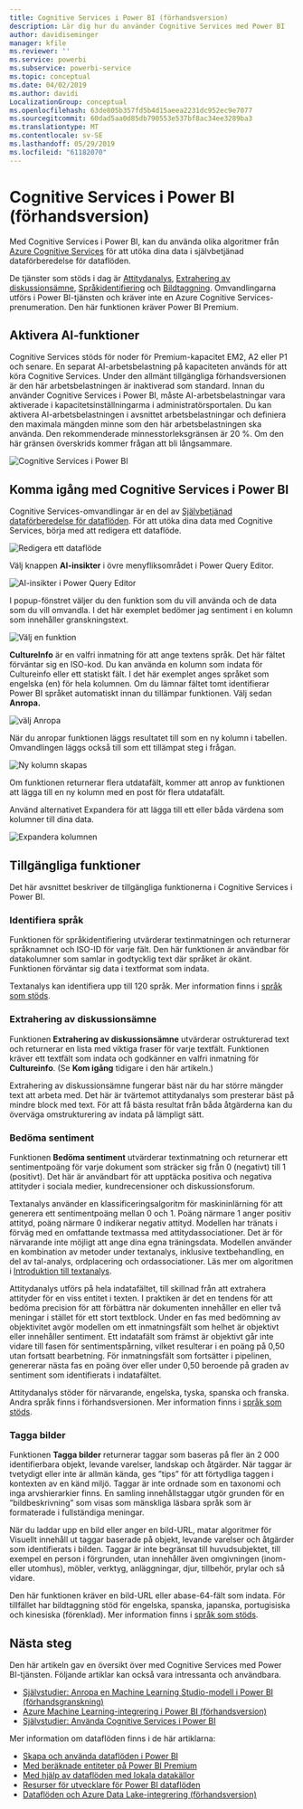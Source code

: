 ```yaml
---
title: Cognitive Services i Power BI (förhandsversion)
description: Lär dig hur du använder Cognitive Services med Power BI
author: davidiseminger
manager: kfile
ms.reviewer: ''
ms.service: powerbi
ms.subservice: powerbi-service
ms.topic: conceptual
ms.date: 04/02/2019
ms.author: davidi
LocalizationGroup: conceptual
ms.openlocfilehash: 63de805b357fd5b4d15aeea2231dc952ec9e7077
ms.sourcegitcommit: 60dad5aa0d85db790553e537bf8ac34ee3289ba3
ms.translationtype: MT
ms.contentlocale: sv-SE
ms.lasthandoff: 05/29/2019
ms.locfileid: "61182070"
---
```

# <a name="cognitive-services-in-power-bi-preview"></a>Cognitive Services i Power BI (förhandsversion)

Med Cognitive Services i Power BI, kan du använda olika algoritmer från [Azure Cognitive Services](https://azure.microsoft.com/services/cognitive-services/) för att utöka dina data i självbetjänad dataförberedelse för dataflöden.

De tjänster som stöds i dag är [Attitydanalys](https://docs.microsoft.com/azure/cognitive-services/text-analytics/how-tos/text-analytics-how-to-sentiment-analysis), [Extrahering av diskussionsämne](https://docs.microsoft.com/azure/cognitive-services/text-analytics/how-tos/text-analytics-how-to-keyword-extraction), [Språkidentifiering](https://docs.microsoft.com/azure/cognitive-services/text-analytics/how-tos/text-analytics-how-to-language-detection) och [Bildtaggning](https://docs.microsoft.com/azure/cognitive-services/computer-vision/concept-tagging-images). Omvandlingarna utförs i Power BI-tjänsten och kräver inte en Azure Cognitive Services-prenumeration. Den här funktionen kräver Power BI Premium.

## <a name="enabling-ai-features"></a>**Aktivera AI-funktioner**

Cognitive Services stöds för noder för Premium-kapacitet EM2, A2 eller P1 och senare. En separat AI-arbetsbelastning på kapaciteten används för att köra Cognitive Services. Under den allmänt tillgängliga förhandsversionen är den här arbetsbelastningen är inaktiverad som standard. Innan du använder Cognitive Services i Power BI, måste AI-arbetsbelastningar vara aktiverade i kapacitetsinställningarma i administratörsportalen. Du kan aktivera AI-arbetsbelastningen i avsnittet arbetsbelastningar och definiera den maximala mängden minne som den här arbetsbelastningen ska använda. Den rekommenderade minnesstorleksgränsen är 20 %. Om den här gränsen överskrids kommer frågan att bli långsammare.

![Cognitive Services i Power BI](media/service-cognitive-services/cognitive-services_01.png)

## <a name="getting-started-with-cognitive-services-in-power-bi"></a>**Komma igång med Cognitive Services i Power BI**

Cognitive Services-omvandlingar är en del av [Självbetjänad dataförberedelse för dataflöden](https://powerbi.microsoft.com/blog/introducing-power-bi-data-prep-wtih-dataflows/). För att utöka dina data med Cognitive Services, börja med att redigera ett dataflöde.

![Redigera ett dataflöde](media/service-cognitive-services/cognitive-services_02.png)

Välj knappen **AI-insikter** i övre menyfliksområdet i Power Query Editor.

![AI-insikter i Power Query Editor](media/service-cognitive-services/cognitive-services_03.png)

I popup-fönstret väljer du den funktion som du vill använda och de data som du vill omvandla. I det här exemplet bedömer jag sentiment i en kolumn som innehåller granskningstext.

![Välj en funktion](media/service-cognitive-services/cognitive-services_04.png)

**CultureInfo** är en valfri inmatning för att ange textens språk. Det här fältet förväntar sig en ISO-kod. Du kan använda en kolumn som indata för Cultureinfo eller ett statiskt fält. I det här exemplet anges språket som engelska (en) för hela kolumnen. Om du lämnar fältet tomt identifierar Power BI språket automatiskt innan du tillämpar funktionen. Välj sedan **Anropa.**

![välj Anropa](media/service-cognitive-services/cognitive-services_05.png)

När du anropar funktionen läggs resultatet till som en ny kolumn i tabellen. Omvandlingen läggs också till som ett tillämpat steg i frågan.

![Ny kolumn skapas](media/service-cognitive-services/cognitive-services_06.png)

Om funktionen returnerar flera utdatafält, kommer att anrop av funktionen att lägga till en ny kolumn med en post för flera utdatafält.

Använd alternativet Expandera för att lägga till ett eller båda värdena som kolumner till dina data.

![Expandera kolumnen](media/service-cognitive-services/cognitive-services_07.png)

## <a name="available-functions"></a>**Tillgängliga funktioner**

Det här avsnittet beskriver de tillgängliga funktionerna i Cognitive Services i Power BI.

### <a name="detect-language"></a>**Identifiera språk**

Funktionen för språkidentifiering utvärderar textinmatningen och returnerar språknamnet och ISO-ID för varje fält. Den här funktionen är användbar för datakolumner som samlar in godtycklig text där språket är okänt. Funktionen förväntar sig data i textformat som indata.

Textanalys kan identifiera upp till 120 språk. Mer information finns i [språk som stöds](https://docs.microsoft.com/azure/cognitive-services/text-analytics/text-analytics-supported-languages).

### <a name="extract-key-phrases"></a>**Extrahering av diskussionsämne**

Funktionen **Extrahering av diskussionsämne** utvärderar ostrukturerad text och returnerar en lista med viktiga fraser för varje textfält. Funktionen kräver ett textfält som indata och godkänner en valfri inmatning för **Cultureinfo**. (Se **Kom igång** tidigare i den här artikeln.)

Extrahering av diskussionsämne fungerar bäst när du har större mängder text att arbeta med. Det här är tvärtemot attitydanalys som presterar bäst på mindre block med text. För att få bästa resultat från båda åtgärderna kan du överväga omstrukturering av indata på lämpligt sätt.

### <a name="score-sentiment"></a>**Bedöma sentiment**

Funktionen **Bedöma sentiment** utvärderar textinmatning och returnerar ett sentimentpoäng för varje dokument som sträcker sig från 0 (negativt) till 1 (positivt). Det här är användbart för att upptäcka positiva och negativa attityder i sociala medier, kundrecensioner och diskussionsforum.

Textanalys använder en klassificeringsalgoritm för maskininlärning för att generera ett sentimentpoäng mellan 0 och 1. Poäng närmare 1 anger positiv attityd, poäng närmare 0 indikerar negativ attityd. Modellen har tränats i förväg med en omfattande textmassa med attitydassociationer. Det är för närvarande inte möjligt att ange dina egna träningsdata. Modellen använder en kombination av metoder under textanalys, inklusive textbehandling, en del av tal-analys, ordplacering och ordassociationer. Läs mer om algoritmen i [Introduktion till textanalys](https://blogs.technet.microsoft.com/machinelearning/2015/04/08/introducing-text-analytics-in-the-azure-ml-marketplace/).

Attitydanalys utförs på hela indatafältet, till skillnad från att extrahera attityder för en viss entitet i texten. I praktiken är det en tendens för att bedöma precision för att förbättra när dokumenten innehåller en eller två meningar i stället för ett stort textblock. Under en fas med bedömning av objektivitet avgör modellen om ett inmatningsfält som helhet är objektivt eller innehåller sentiment. Ett indatafält som främst är objektivt går inte vidare till fasen för sentimentspårning, vilket resulterar i en poäng på 0,50 utan fortsatt bearbetning. För inmatningsfält som fortsätter i pipelinen, genererar nästa fas en poäng över eller under 0,50 beroende på graden av sentiment som identifierats i indatafältet.

Attitydanalys stöder för närvarande, engelska, tyska, spanska och franska. Andra språk finns i förhandsversionen. Mer information finns i [språk som stöds](https://docs.microsoft.com/azure/cognitive-services/text-analytics/text-analytics-supported-languages).

### <a name="tag-images"></a>**Tagga bilder**

Funktionen **Tagga bilder** returnerar taggar som baseras på fler än 2 000 identifierbara objekt, levande varelser, landskap och åtgärder. När taggar är tvetydigt eller inte är allmän kända, ges ”tips” för att förtydliga taggen i kontexten av en känd miljö. Taggar är inte ordnade som en taxonomi och inga arvshierarkier finns. En samling innehållstaggar utgör grunden för en ”bildbeskrivning” som visas som mänskliga läsbara språk som är formaterade i fullständiga meningar.

När du laddar upp en bild eller anger en bild-URL, matar algoritmer för Visuellt innehåll ut taggar baserade på objekt, levande varelser och åtgärder som identifierats i bilden. Taggar är inte begränsat till huvudsubjektet, till exempel en person i förgrunden, utan innehåller även omgivningen (inom- eller utomhus), möbler, verktyg, anläggningar, djur, tillbehör, prylar och så vidare.

Den här funktionen kräver en bild-URL eller abase-64-fält som indata. För tillfället har bildtaggning stöd för engelska, spanska, japanska, portugisiska och kinesiska (förenklad). Mer information finns i [språk som stöds](https://docs.microsoft.com/rest/api/cognitiveservices/computervision/tagimage/tagimage#uri-parameters).

## <a name="next-steps"></a>Nästa steg

Den här artikeln gav en översikt över med Cognitive Services med Power BI-tjänsten. Följande artiklar kan också vara intressanta och användbara. 

* [Självstudier: Anropa en Machine Learning Studio-modell i Power BI (förhandsgranskning)](service-tutorial-invoke-machine-learning-model.md)
* [Azure Machine Learning-integrering i Power BI (förhandsversion)](service-machine-learning-integration.md)
* [Självstudier: Använda Cognitive Services i Power BI](service-tutorial-use-cognitive-services.md)


Mer information om dataflöden finns i de här artiklarna:
* [Skapa och använda dataflöden i Power BI](service-dataflows-create-use.md)
* [Med beräknade entiteter på Power BI Premium](service-dataflows-computed-entities-premium.md)
* [Med hjälp av dataflöden med lokala datakällor](service-dataflows-on-premises-gateways.md)
* [Resurser för utvecklare för Power BI dataflöden](service-dataflows-developer-resources.md)
* [Dataflöden och Azure Data Lake-integrering (förhandsversion)](service-dataflows-azure-data-lake-integration.md)